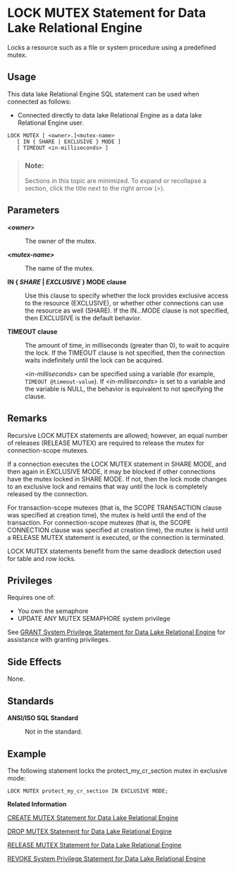 <!-- loio8171b78c6ce2101489eac0eed03b6321 -->

# LOCK MUTEX Statement for Data Lake Relational Engine

Locks a resource such as a file or system procedure using a predefined mutex.



<a name="loio8171b78c6ce2101489eac0eed03b6321__section_ovp_dvr_znb"/>

## Usage

This data lake Relational Engine SQL statement can be used when connected as follows:

-   Connected directly to data lake Relational Engine as a data lake Relational Engine user.



```
LOCK MUTEX [ <owner>.]<mutex-name> 
   [ IN { SHARE | EXCLUSIVE } MODE ] 
   [ TIMEOUT <in-milliseconds> ]
```



> ### Note:  
> Sections in this topic are minimized. To expand or recollapse a section, click the title next to the right arrow \(*\>*\).



## Parameters


<dl>
<dt><b>

*<owner\>*

</b></dt>
<dd>

The owner of the mutex.



</dd><dt><b>

*<mutex-name\>*

</b></dt>
<dd>

The name of the mutex.



</dd><dt><b>

IN \{ *SHARE* | *EXCLUSIVE* \} MODE clause

</b></dt>
<dd>

Use this clause to specify whether the lock provides exclusive access to the resource \(EXCLUSIVE\), or whether other connections can use the resource as well \(SHARE\). If the IN...MODE clause is not specified, then EXCLUSIVE is the default behavior.



</dd><dt><b>

TIMEOUT clause

</b></dt>
<dd>

The amount of time, in milliseconds \(greater than 0\), to wait to acquire the lock. If the TIMEOUT clause is not specified, then the connection waits indefinitely until the lock can be acquired.

*<in-milliseconds\>* can be specified using a variable \(for example, `TIMEOUT @timeout-value`\). If *<in-milliseconds\>* is set to a variable and the variable is NULL, the behavior is equivalent to not specifying the clause.



</dd>
</dl>



## Remarks

Recursive LOCK MUTEX statements are allowed; however, an equal number of releases \(RELEASE MUTEX\) are required to release the mutex for connection-scope mutexes.

If a connection executes the LOCK MUTEX statement in SHARE MODE, and then again in EXCLUSIVE MODE, it may be blocked if other connections have the mutex locked in SHARE MODE. If not, then the lock mode changes to an exclusive lock and remains that way until the lock is completely released by the connection.

For transaction-scope mutexes \(that is, the SCOPE TRANSACTION clause was specified at creation time\), the mutex is held until the end of the transaction. For connection-scope mutexes \(that is, the SCOPE CONNECTION clause was specified at creation time\), the mutex is held until a RELEASE MUTEX statement is executed, or the connection is terminated.

LOCK MUTEX statements benefit from the same deadlock detection used for table and row locks.



<a name="loio8171b78c6ce2101489eac0eed03b6321__section_gvx_3wx_m2b"/>

## Privileges

Requires one of:

-   You own the semaphore
-   UPDATE ANY MUTEX SEMAPHORE system privilege

See [GRANT System Privilege Statement for Data Lake Relational Engine](grant-system-privilege-statement-for-data-lake-relational-engine-a3dfcb0.md) for assistance with granting privileges.



## Side Effects

None.



## Standards


<dl>
<dt><b>

ANSI/ISO SQL Standard

</b></dt>
<dd>

Not in the standard.



</dd>
</dl>



## Example

The following statement locks the protect\_my\_cr\_section mutex in exclusive mode:

```
LOCK MUTEX protect_my_cr_section IN EXCLUSIVE MODE;
```

**Related Information**  


[CREATE MUTEX Statement for Data Lake Relational Engine](create-mutex-statement-for-data-lake-relational-engine-816c2a3.md "Creates or replaces a mutex (lock) that can be used to lock a resource such as a file or a procedure.")

[DROP MUTEX Statement for Data Lake Relational Engine](drop-mutex-statement-for-data-lake-relational-engine-816e9ff.md "Drops the specified mutex.")

[RELEASE MUTEX Statement for Data Lake Relational Engine](release-mutex-statement-for-data-lake-relational-engine-8172a39.md "Releases the specified connection-scope mutex, if it is locked by the current connection.")

[REVOKE System Privilege Statement for Data Lake Relational Engine](revoke-system-privilege-statement-for-data-lake-relational-engine-a3eadda.md "Removes specific system privileges from specific users and the right to administer the privilege.")

